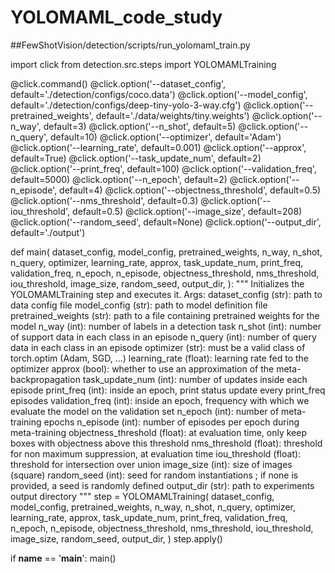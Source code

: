 # YOLOMAML_code_study

##FewShotVision/detection/scripts/run_yolomaml_train.py

  import click
  from detection.src.steps import YOLOMAMLTraining

  @click.command()
  @click.option('--dataset_config', default='./detection/configs/coco.data')
  @click.option('--model_config', default='./detection/configs/deep-tiny-yolo-3-way.cfg')
  @click.option('--pretrained_weights', default='./data/weights/tiny.weights')
  @click.option('--n_way', default=3)
  @click.option('--n_shot', default=5)
  @click.option('--n_query', default=10)
  @click.option('--optimizer', default='Adam')
  @click.option('--learning_rate', default=0.001)
  @click.option('--approx', default=True)
  @click.option('--task_update_num', default=2)
  @click.option('--print_freq', default=100)
  @click.option('--validation_freq', default=5000)
  @click.option('--n_epoch', default=2)
  @click.option('--n_episode', default=4)
  @click.option('--objectness_threshold', default=0.5)
  @click.option('--nms_threshold', default=0.3)
  @click.option('--iou_threshold', default=0.5)
  @click.option('--image_size', default=208)
  @click.option('--random_seed', default=None)
  @click.option('--output_dir', default='./output')

  def main(
          dataset_config,
          model_config,
          pretrained_weights,
          n_way,
          n_shot,
          n_query,
          optimizer,
          learning_rate,
          approx,
          task_update_num,
          print_freq,
          validation_freq,
          n_epoch,
          n_episode,
          objectness_threshold,
          nms_threshold,
          iou_threshold,
          image_size,
          random_seed,
          output_dir,
  ):
      """
      Initializes the YOLOMAMLTraining step and executes it.
      Args:
          dataset_config (str): path to data config file
          model_config (str): path to model definition file
          pretrained_weights (str): path to a file containing pretrained weights for the model
          n_way (int): number of labels in a detection task
          n_shot (int): number of support data in each class in an episode
          n_query (int): number of query data in each class in an episode
          optimizer (str): must be a valid class of torch.optim (Adam, SGD, ...)
          learning_rate (float): learning rate fed to the optimizer
          approx (bool): whether to use an approximation of the meta-backpropagation
          task_update_num (int): number of updates inside each episode
          print_freq (int): inside an epoch, print status update every print_freq episodes
          validation_freq (int): inside an epoch, frequency with which we evaluate the model on the validation set
          n_epoch (int): number of meta-training epochs
          n_episode (int): number of episodes per epoch during meta-training
          objectness_threshold (float): at evaluation time, only keep boxes with objectness above this threshold
          nms_threshold (float): threshold for non maximum suppression, at evaluation time
          iou_threshold (float): threshold for intersection over union
          image_size (int): size of images (square)
          random_seed (int): seed for random instantiations ; if none is provided, a seed is randomly defined
          output_dir (str): path to experiments output directory
      """
      step = YOLOMAMLTraining(
          dataset_config,
          model_config,
          pretrained_weights,
          n_way,
          n_shot,
          n_query,
          optimizer,
          learning_rate,
          approx,
          task_update_num,
          print_freq,
          validation_freq,
          n_epoch,
          n_episode,
          objectness_threshold,
          nms_threshold,
          iou_threshold,
          image_size,
          random_seed,
          output_dir,
      )
      step.apply()

  if __name__ == '__main__':
      main()
